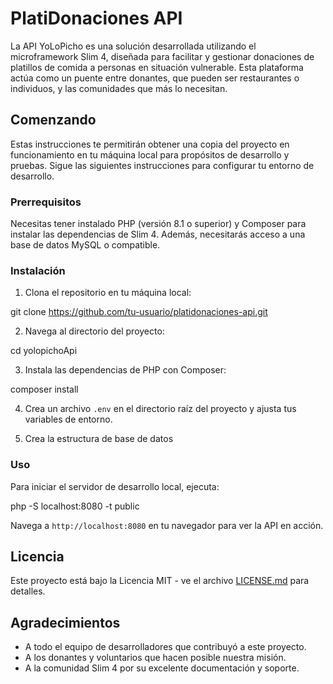 # PlatiDonaciones API

La API YoLoPicho es una solución desarrollada utilizando el microframework Slim 4, diseñada para facilitar y gestionar donaciones de platillos de comida a personas en situación vulnerable. Esta plataforma actúa como un puente entre donantes, que pueden ser restaurantes o individuos, y las comunidades que más lo necesitan.

## Comenzando

Estas instrucciones te permitirán obtener una copia del proyecto en funcionamiento en tu máquina local para propósitos de desarrollo y pruebas. Sigue las siguientes instrucciones para configurar tu entorno de desarrollo.

### Prerrequisitos

Necesitas tener instalado PHP (versión 8.1 o superior) y Composer para instalar las dependencias de Slim 4. Además, necesitarás acceso a una base de datos MySQL o compatible.

### Instalación

1. Clona el repositorio en tu máquina local:

git clone https://github.com/tu-usuario/platidonaciones-api.git

2. Navega al directorio del proyecto:

cd yolopichoApi

3. Instala las dependencias de PHP con Composer:

composer install

4. Crea un archivo `.env` en el directorio raíz del proyecto y ajusta tus variables de entorno.

5. Crea la estructura de base de datos

### Uso

Para iniciar el servidor de desarrollo local, ejecuta:

php -S localhost:8080 -t public

Navega a `http://localhost:8080` en tu navegador para ver la API en acción.

## Licencia

Este proyecto está bajo la Licencia MIT - ve el archivo [LICENSE.md](LICENSE.md) para detalles.

## Agradecimientos

- A todo el equipo de desarrolladores que contribuyó a este proyecto.
- A los donantes y voluntarios que hacen posible nuestra misión.
- A la comunidad Slim 4 por su excelente documentación y soporte.
